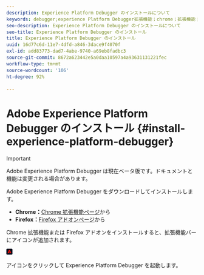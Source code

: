 ```yaml
---
description: Experience Platform Debugger のインストールについて
keywords: debugger;experience Platform Debugger拡張機能；chrome；拡張機能；インストール
seo-description: Experience Platform Debugger のインストールについて
seo-title: Experience Platform Debugger のインストール
title: Experience Platform Debugger のインストール
uuid: 16d77c6d-11e7-4dfd-a846-3dace9f4070f
exl-id: add83773-dad7-4abe-9740-a69eb8fadbc3
source-git-commit: 8672a623442e5a0daa10597a4a93631131221fec
workflow-type: tm+mt
source-wordcount: '106'
ht-degree: 92%

---
```


# Adobe Experience Platform Debugger のインストール {#install-experience-platform-debugger}

>[!IMPORTANT]
>
>Adobe Experience Platform Debugger は現在ベータ版です。ドキュメントと機能は変更される場合があります。

Adobe Experience Platform Debugger をダウンロードしてインストールします。

* **Chrome：**[Chrome 拡張機能ページ](https://chrome.google.com/webstore/detail/adobe-experience-cloud-de/ocdmogmohccmeicdhlhhgepeaijenapj)から
* **Firefox：**[Firefox アドオンページ](https://addons.mozilla.org/ja/firefox/addon/adobe-experience-platform-dbg/)から

Chrome 拡張機能または Firefox アドオンをインストールすると、拡張機能バーにアイコンが追加されます。

![](assets/start-icon.jpg)

アイコンをクリックして Experience Platform Debugger を起動します。
